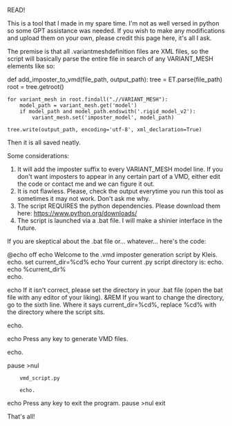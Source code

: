 READ!

This is a tool that I made in my spare time. I'm not as well versed in python so some GPT assistance was needed. If you wish to make any modifications and upload them on your own, please credit this page here, it's all I ask.

The premise is that all .variantmeshdefinition files are XML files, so the script will basically parse the entire file in search of any VARIANT_MESH elements like so:

  def add_imposter_to_vmd(file_path, output_path):
    tree = ET.parse(file_path)
    root = tree.getroot()

    for variant_mesh in root.findall(".//VARIANT_MESH"):
        model_path = variant_mesh.get('model')
        if model_path and model_path.endswith('.rigid_model_v2'):
            variant_mesh.set('imposter_model', model_path)
    
    tree.write(output_path, encoding='utf-8', xml_declaration=True)


Then it is all saved neatly.

Some considerations: 

   1. It will add the imposter suffix to every VARIANT_MESH model line. If you don't want imposters to appear in any certain part of a VMD, either edit the code or contact me and we can figure it out.
   2. It is not flawless. Please, check the output everytime you run this tool as sometimes it may not work. Don't ask me why.
   3. The script REQUIRES the python dependencies. Please download them here: https://www.python.org/downloads/
   4. The script is launched via a .bat file. I will make a shinier interface in the future.

If you are skeptical about the .bat file or... whatever... here's the code:

  @echo off
  echo Welcome to the .vmd imposter generation script by Kleis.
  echo.
  set current_dir=%cd%
  echo Your current .py script directory is:
  echo.
  echo %current_dir%  
  echo.

  echo If it isn't correct, please set the directory in your .bat file (open the bat file with any editor of your liking). &REM If you want to change the directory, go to the sixth line. Where it says current_dir=%cd%, replace %cd% with the directory where the script sits.

  echo. 
  
  echo Press any key to generate VMD files.

  echo.

  pause >nul

    	vmd_script.py 
	
    	echo.

  echo Press any key to exit the program.
  pause >nul
  exit

That's all!


